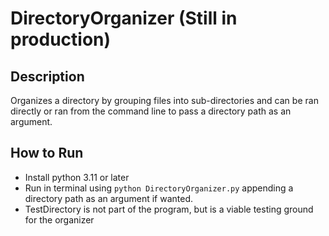 # DirectoryOrganizer (Still in production)

## Description
Organizes a directory by grouping files into sub-directories and can be ran directly or ran from the command line to pass a directory path as an argument.

## How to Run
- Install python 3.11 or later
- Run in terminal using `python DirectoryOrganizer.py` appending a directory path as an argument if wanted.
- TestDirectory is not part of the program, but is a viable testing ground for the organizer